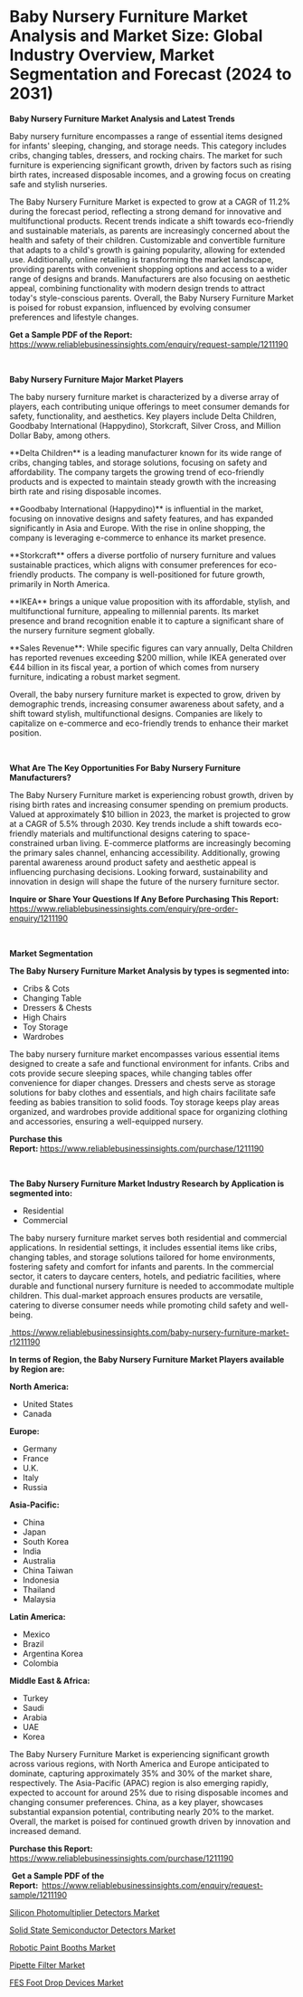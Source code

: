 <p><h1>Baby Nursery Furniture Market Analysis and Market Size: Global Industry Overview, Market Segmentation and Forecast (2024 to 2031)</h1></p><p><strong>Baby Nursery Furniture Market Analysis and Latest Trends</strong></p>
<p><p>Baby nursery furniture encompasses a range of essential items designed for infants' sleeping, changing, and storage needs. This category includes cribs, changing tables, dressers, and rocking chairs. The market for such furniture is experiencing significant growth, driven by factors such as rising birth rates, increased disposable incomes, and a growing focus on creating safe and stylish nurseries.</p><p>The Baby Nursery Furniture Market is expected to grow at a CAGR of 11.2% during the forecast period, reflecting a strong demand for innovative and multifunctional products. Recent trends indicate a shift towards eco-friendly and sustainable materials, as parents are increasingly concerned about the health and safety of their children. Customizable and convertible furniture that adapts to a child's growth is gaining popularity, allowing for extended use. Additionally, online retailing is transforming the market landscape, providing parents with convenient shopping options and access to a wider range of designs and brands. Manufacturers are also focusing on aesthetic appeal, combining functionality with modern design trends to attract today's style-conscious parents. Overall, the Baby Nursery Furniture Market is poised for robust expansion, influenced by evolving consumer preferences and lifestyle changes.</p></p>
<p><strong>Get a Sample PDF of the Report:&nbsp;</strong> <a href="https://www.reliablebusinessinsights.com/enquiry/request-sample/1211190?utm_campaign=112&utm_medium=2&utm_source=Github&utm_content=ia&utm_term=05102024&utm_id=baby-nursery-furniture">https://www.reliablebusinessinsights.com/enquiry/request-sample/1211190</a></p>
<p>&nbsp;</p>
<p><strong>Baby Nursery Furniture Major Market Players</strong></p>
<p><p>The baby nursery furniture market is characterized by a diverse array of players, each contributing unique offerings to meet consumer demands for safety, functionality, and aesthetics. Key players include Delta Children, Goodbaby International (Happydino), Storkcraft, Silver Cross, and Million Dollar Baby, among others.</p><p>**Delta Children** is a leading manufacturer known for its wide range of cribs, changing tables, and storage solutions, focusing on safety and affordability. The company targets the growing trend of eco-friendly products and is expected to maintain steady growth with the increasing birth rate and rising disposable incomes.</p><p>**Goodbaby International (Happydino)** is influential in the market, focusing on innovative designs and safety features, and has expanded significantly in Asia and Europe. With the rise in online shopping, the company is leveraging e-commerce to enhance its market presence.</p><p>**Storkcraft** offers a diverse portfolio of nursery furniture and values sustainable practices, which aligns with consumer preferences for eco-friendly products. The company is well-positioned for future growth, primarily in North America.</p><p>**IKEA** brings a unique value proposition with its affordable, stylish, and multifunctional furniture, appealing to millennial parents. Its market presence and brand recognition enable it to capture a significant share of the nursery furniture segment globally.</p><p>**Sales Revenue**: While specific figures can vary annually, Delta Children has reported revenues exceeding $200 million, while IKEA generated over €44 billion in its fiscal year, a portion of which comes from nursery furniture, indicating a robust market segment.</p><p>Overall, the baby nursery furniture market is expected to grow, driven by demographic trends, increasing consumer awareness about safety, and a shift toward stylish, multifunctional designs. Companies are likely to capitalize on e-commerce and eco-friendly trends to enhance their market position.</p></p>
<p>&nbsp;</p>
<p><strong>What Are The Key Opportunities For Baby Nursery Furniture Manufacturers?</strong></p>
<p><p>The Baby Nursery Furniture market is experiencing robust growth, driven by rising birth rates and increasing consumer spending on premium products. Valued at approximately $10 billion in 2023, the market is projected to grow at a CAGR of 5.5% through 2030. Key trends include a shift towards eco-friendly materials and multifunctional designs catering to space-constrained urban living. E-commerce platforms are increasingly becoming the primary sales channel, enhancing accessibility. Additionally, growing parental awareness around product safety and aesthetic appeal is influencing purchasing decisions. Looking forward, sustainability and innovation in design will shape the future of the nursery furniture sector.</p></p>
<p><strong>Inquire or Share Your Questions If Any Before Purchasing This Report:</strong> <a href="https://www.reliablebusinessinsights.com/enquiry/pre-order-enquiry/1211190?utm_campaign=112&utm_medium=2&utm_source=Github&utm_content=ia&utm_term=05102024&utm_id=baby-nursery-furniture">https://www.reliablebusinessinsights.com/enquiry/pre-order-enquiry/1211190</a></p>
<p>&nbsp;</p>
<p><strong>Market Segmentation</strong></p>
<p><strong>The Baby Nursery Furniture Market Analysis by types is segmented into:</strong></p>
<p><ul><li>Cribs & Cots</li><li>Changing Table</li><li>Dressers & Chests</li><li>High Chairs</li><li>Toy Storage</li><li>Wardrobes</li></ul></p>
<p><p>The baby nursery furniture market encompasses various essential items designed to create a safe and functional environment for infants. Cribs and cots provide secure sleeping spaces, while changing tables offer convenience for diaper changes. Dressers and chests serve as storage solutions for baby clothes and essentials, and high chairs facilitate safe feeding as babies transition to solid foods. Toy storage keeps play areas organized, and wardrobes provide additional space for organizing clothing and accessories, ensuring a well-equipped nursery.</p></p>
<p><strong>Purchase this Report:&nbsp;</strong><a href="https://www.reliablebusinessinsights.com/purchase/1211190?utm_campaign=112&utm_medium=2&utm_source=Github&utm_content=ia&utm_term=05102024&utm_id=baby-nursery-furniture">https://www.reliablebusinessinsights.com/purchase/1211190</a></p>
<p>&nbsp;</p>
<p><strong>The Baby Nursery Furniture Market Industry Research by Application is segmented into:</strong></p>
<p><ul><li>Residential</li><li>Commercial</li></ul></p>
<p><p>The baby nursery furniture market serves both residential and commercial applications. In residential settings, it includes essential items like cribs, changing tables, and storage solutions tailored for home environments, fostering safety and comfort for infants and parents. In the commercial sector, it caters to daycare centers, hotels, and pediatric facilities, where durable and functional nursery furniture is needed to accommodate multiple children. This dual-market approach ensures products are versatile, catering to diverse consumer needs while promoting child safety and well-being.</p></p>
<p><a href="https://www.reliablebusinessinsights.com/baby-nursery-furniture-market-r1211190?utm_campaign=112&utm_medium=2&utm_source=Github&utm_content=ia&utm_term=05102024&utm_id=baby-nursery-furniture">&nbsp;https://www.reliablebusinessinsights.com/baby-nursery-furniture-market-r1211190</a></p>
<p><strong>In terms of Region, the Baby Nursery Furniture Market Players available by Region are:</strong></p>
<p>
    <p> <strong> North America: </strong>
        <ul>
            <li>United States</li>
            <li>Canada</li>
        </ul>
        </p> 
    <p> <strong> Europe: </strong>
        <ul>
            <li>Germany</li>
            <li>France</li>
            <li>U.K.</li>
            <li>Italy</li>
            <li>Russia</li>
        </ul>
        </p> 
    <p> <strong> Asia-Pacific: </strong>
        <ul>
            <li>China</li>
            <li>Japan</li>
            <li>South Korea</li>
            <li>India</li>
            <li>Australia</li>
            <li>China Taiwan</li>
            <li>Indonesia</li>
            <li>Thailand</li>
            <li>Malaysia</li>
        </ul>
        </p> 
    <p> <strong> Latin America: </strong>
        <ul>
            <li>Mexico</li>
            <li>Brazil</li>
            <li>Argentina Korea</li>
            <li>Colombia</li>
        </ul>
        </p> 
    <p> <strong> Middle East & Africa: </strong>
        <ul>
            <li>Turkey</li>
            <li>Saudi</li>
            <li>Arabia</li>
            <li>UAE</li>
            <li>Korea</li>
        </ul>
    </p>
    </p>
<p><p>The Baby Nursery Furniture Market is experiencing significant growth across various regions, with North America and Europe anticipated to dominate, capturing approximately 35% and 30% of the market share, respectively. The Asia-Pacific (APAC) region is also emerging rapidly, expected to account for around 25% due to rising disposable incomes and changing consumer preferences. China, as a key player, showcases substantial expansion potential, contributing nearly 20% to the market. Overall, the market is poised for continued growth driven by innovation and increased demand.</p></p>
<p><strong>Purchase this Report: </strong><a href="https://www.reliablebusinessinsights.com/purchase/1211190?utm_campaign=112&utm_medium=2&utm_source=Github&utm_content=ia&utm_term=05102024&utm_id=baby-nursery-furniture">https://www.reliablebusinessinsights.com/purchase/1211190</a></p>
<p>&nbsp;<strong>Get a Sample PDF of the Report:&nbsp;&nbsp;</strong><a href="https://www.reliablebusinessinsights.com/enquiry/request-sample/1211190?utm_campaign=112&utm_medium=2&utm_source=Github&utm_content=ia&utm_term=05102024&utm_id=baby-nursery-furniture">https://www.reliablebusinessinsights.com/enquiry/request-sample/1211190</a></p>
<p><strong></strong></p>
<p><p><a href="https://issuu.com/reportprime-2/docs/silicon-photomultiplier-detectors-m_3e199c22f4fd23?utm_campaign=112&utm_medium=2&utm_source=Github&utm_content=ia&utm_term=05102024&utm_id=baby-nursery-furniture">Silicon Photomultiplier Detectors Market</a></p><p><a href="https://issuu.com/reportprime-2/docs/solid-state-semiconductor-detectors_dfd2532da32b5d?utm_campaign=112&utm_medium=2&utm_source=Github&utm_content=ia&utm_term=05102024&utm_id=baby-nursery-furniture">Solid State Semiconductor Detectors Market</a></p><p><a href="https://www.linkedin.com/pulse/strategic-forecast-robotic-paint-booths-market-growth-trends-qsl5e?utm_campaign=112&utm_medium=2&utm_source=Github&utm_content=ia&utm_term=05102024&utm_id=baby-nursery-furniture">Robotic Paint Booths Market</a></p><p><a href="https://github.com/NathanCarter327/Market-Research-Report-List-1/blob/main/pipette-filter-market.md?utm_campaign=112&utm_medium=2&utm_source=Github&utm_content=ia&utm_term=05102024&utm_id=baby-nursery-furniture">Pipette Filter Market</a></p><p><a href="https://github.com/KrystenRRussell/Market-Research-Report-List-1/blob/main/fes-foot-drop-devices-market.md?utm_campaign=112&utm_medium=2&utm_source=Github&utm_content=ia&utm_term=05102024&utm_id=baby-nursery-furniture">FES Foot Drop Devices Market</a></p></p>